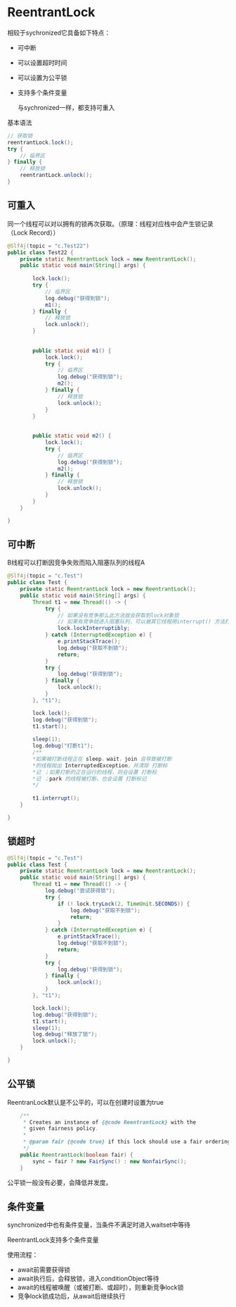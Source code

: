 #    ReentrantLock

相较于sychronized它具备如下特点：

- 可中断

- 可以设置超时时间

- 可以设置为公平锁

- 支持多个条件变量

  与sychronized一样，都支持可重入



基本语法

```java
// 获取锁
reentrantLock.lock();
try {
	// 临界区
} finally {
	// 释放锁
	reentrantLock.unlock();
}
```





## 可重入

同一个线程可以对以拥有的锁再次获取。（原理：线程对应栈中会产生锁记录（Lock Record））

```java
@Slf4j(topic = "c.Test22")
public class Test22 {
    private static ReentrantLock lock = new ReentrantLock();
    public static void main(String[] args) {
        
        lock.lock();
        try {
			// 临界区
            log.debug("获得到锁");
            m1();
		} finally {
			// 释放锁
			lock.unlock();
		}
        
        
        public static void m1() {
        	lock.lock();
        	try {
				// 临界区
            	log.debug("获得到锁");
            	m2();
			} finally {
				// 释放锁
				lock.unlock();
			}
        }
        
        
        public static void m2() {
        	lock.lock();
        	try {
				// 临界区
            	log.debug("获得到锁");
            	m2();
			} finally {
				// 释放锁
				lock.unlock();
			}
        }
    }

}
```



## 可中断

B线程可以打断因竞争失败而陷入阻塞队列的线程A

```java
@Slf4j(topic = "c.Test")
public class Test {
    private static ReentrantLock lock = new ReentrantLock();
    public static void main(String[] args) {
        Thread t1 = new Thread(() -> {
            try {
                // 如果没有竞争那么此方法就会获取到lock对象锁
                // 如果有竞争就进入阻塞队列，可以被其它线程用interrupt() 方法打断
                lock.lockInterruptibly;
            } catch (InterruptedException e) {
                e.printStackTrace();
                log.debug("获取不到锁");
                return;
            }
            try {
                log.debug("获得到锁");
            } finally {
                lock.unlock();
            }
        }, "t1");

        lock.lock();
        log.debug("获得到锁");
        t1.start();
        
        sleep(1);
        log.debug("打断t1");
        /**
        *如果被打断线程正在 sleep，wait，join 会导致被打断
		*的线程抛出 InterruptedException，并清除 打断标
		*记 ；如果打断的正在运行的线程，则会设置 打断标
		*记 ；park 的线程被打断，也会设置 打断标记
        */
        
        t1.interrupt();
    }

}
```



## 锁超时

```java
@Slf4j(topic = "c.Test")
public class Test {
    private static ReentrantLock lock = new ReentrantLock();
    public static void main(String[] args) {
        Thread t1 = new Thread(() -> {
            log.debug("尝试获得锁");
            try {
                if (! lock.tryLock(2, TimeUnit.SECONDS)) {
                    log.debug("获取不到锁");
                    return;
                }
            } catch (InterruptedException e) {
                e.printStackTrace();
                log.debug("获取不到锁");
                return;
            }
            try {
                log.debug("获得到锁");
            } finally {
                lock.unlock();
            }
        }, "t1");

        lock.lock();
        log.debug("获得到锁");
        t1.start();
        sleep(1);
        log.debug("释放了锁");
        lock.unlock();
    }

}
```

## 公平锁

ReentranLock默认是不公平的，可以在创建时设置为true

```java
    /**
     * Creates an instance of {@code ReentrantLock} with the
     * given fairness policy.
     *
     * @param fair {@code true} if this lock should use a fair ordering policy
     */
    public ReentrantLock(boolean fair) {
        sync = fair ? new FairSync() : new NonfairSync();
    }
```

公平锁一般没有必要，会降低并发度。



## 条件变量

synchronized中也有条件变量，当条件不满足时进入waitset中等待

ReentrantLock支持多个条件变量

使用流程：

- await前需要获得锁
- await执行后，会释放锁，进入conditionObject等待
- await的线程被唤醒（或被打断、或超时），则重新竞争lock锁
- 竞争lock锁成功后，从await后继续执行



